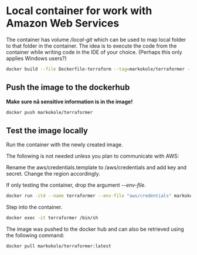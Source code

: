 # Local container for work with Amazon Web Services

The container has volume */local-git* which can be used to map local folder to that folder in the container. The idea is to execute the code from the container while writing code in the IDE of your choice. (Perhaps this only applies Windows users?)

```bash
docker build --file Dockerfile-terraform --tag=markokole/terraformer --build-arg TERRAFORM_VERSION=1.0.3 .
```

## Push the image to the dockerhub

 **Make sure nå sensitive information is in the image!**

```bash
docker push markokole/terraformer
```

## Test the image locally

Run the container with the newly created image.

The following is not needed unless you plan to communicate with AWS:

Rename the aws/credentials.template to /aws/credentials and add key and secret. Change the region accordingly.

If only testing the container, drop the argument *--env-file*.

```bash
docker run -itd --name terraformer --env-file "aws/credentials" markokole/terraformer
```

Step into the container.

```bash
docker exec -it terraformer /bin/sh
```

The image was pushed to the docker hub and can also be retrieved using the following command:

```bash
docker pull markokole/terraformer:latest
```

